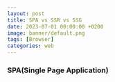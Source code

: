 ```yaml
---
layout: post
title: SPA vs SSR vs SSG
date: 2023-07-01 00:00:00 +0200
image: banner/default.png
tags: [Browser]
categories: web
---
```


### SPA(Single Page Application)






